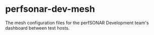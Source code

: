 # perfsonar-dev-mesh
The mesh configuration files for the perfSONAR Development team's dashboard between test hosts.
